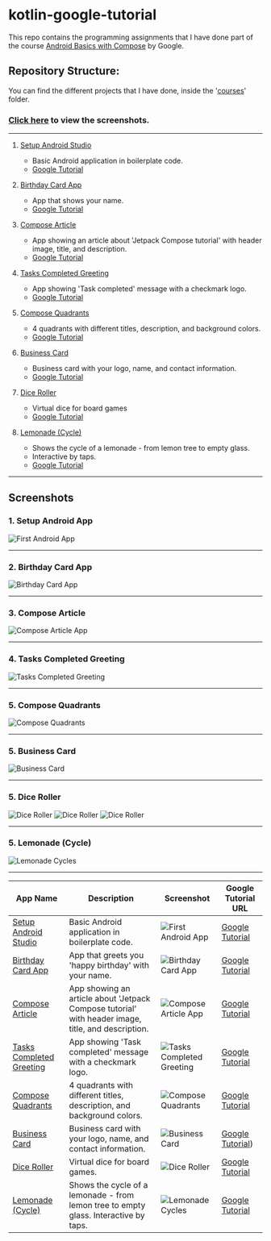 # kotlin-google-tutorial
This repo contains the programming assignments that I have done part of the course [Android Basics with Compose](https://developer.android.com/courses/android-basics-compose/course) by Google. 

## Repository Structure:
You can find the different projects that I have done, inside the '[courses](courses)' folder. 

### [Click here](#screenshots) to view the screenshots.
<hr />

1. [Setup Android Studio](courses/1-setup_android_studio)
   - Basic Android application in boilerplate code. 
   - [Google Tutorial ](https://developer.android.com/codelabs/basic-android-kotlin-compose-emulator?continue=https%3A%2F%2Fdeveloper.android.com%2Fcourses%2Fpathways%2Fandroid-basics-compose-unit-1-pathway-2%23codelab-https%3A%2F%2Fdeveloper.android.com%2Fcodelabs%2Fbasic-android-kotlin-compose-emulator#2)


2. [Birthday Card App](courses/2-build_a_basic_layout/1-birthday_card) 
   - App that shows your name. 
   - [Google Tutorial](https://developer.android.com/codelabs/basic-android-kotlin-compose-text-composables?continue=https%3A%2F%2Fdeveloper.android.com%2Fcourses%2Fpathways%2Fandroid-basics-compose-unit-1-pathway-3%23codelab-https%3A%2F%2Fdeveloper.android.com%2Fcodelabs%2Fbasic-android-kotlin-compose-text-composables#8)
   
      
3. [Compose Article](courses/2-build_a_basic_layout/2-compose_preview)
   - App showing an article about 'Jetpack Compose tutorial' with header image, title, and description.
   - [Google Tutorial](https://developer.android.com/codelabs/basic-android-kotlin-compose-composables-practice-problems?continue=https%3A%2F%2Fdeveloper.android.com%2Fcourses%2Fpathways%2Fandroid-basics-compose-unit-1-pathway-3%23codelab-https%3A%2F%2Fdeveloper.android.com%2Fcodelabs%2Fbasic-android-kotlin-compose-composables-practice-problems#1)


4. [Tasks Completed Greeting](courses/2-build_a_basic_layout/3-task_manager)
   - App showing 'Task completed' message with a checkmark logo. 
   - [Google Tutorial](https://developer.android.com/codelabs/basic-android-kotlin-compose-composables-practice-problems?continue=https%3A%2F%2Fdeveloper.android.com%2Fcourses%2Fpathways%2Fandroid-basics-compose-unit-1-pathway-3%23codelab-https%3A%2F%2Fdeveloper.android.com%2Fcodelabs%2Fbasic-android-kotlin-compose-composables-practice-problems#2)

   
5. [Compose Quadrants](courses/2-build_a_basic_layout/4-compose_quadrant)
   - 4 quadrants with different titles, description, and background colors. 
   - [Google Tutorial](https://developer.android.com/codelabs/basic-android-kotlin-compose-business-card?continue=https%3A%2F%2Fdeveloper.android.com%2Fcourses%2Fpathways%2Fandroid-basics-compose-unit-1-pathway-3%23codelab-https%3A%2F%2Fdeveloper.android.com%2Fcodelabs%2Fbasic-android-kotlin-compose-business-card#0)
      

6. [Business Card](courses/2-build_a_basic_layout/5-business_card)
   - Business card with your logo, name, and contact information.
   - [Google Tutorial](https://developer.android.com/codelabs/basic-android-kotlin-compose-business-card?continue=https%3A%2F%2Fdeveloper.android.com%2Fcourses%2Fpathways%2Fandroid-basics-compose-unit-1-pathway-3%23codelab-https%3A%2F%2Fdeveloper.android.com%2Fcodelabs%2Fbasic-android-kotlin-compose-business-card#0)
   

7. [Dice Roller](courses/4-add_a_button_to_an_app/1-dice_roller)
   - Virtual dice for board games
   - [Google Tutorial](https://developer.android.com/codelabs/basic-android-kotlin-compose-build-a-dice-roller-app?continue=https%3A%2F%2Fdeveloper.android.com%2Fcourses%2Fpathways%2Fandroid-basics-compose-unit-2-pathway-2%23codelab-https%3A%2F%2Fdeveloper.android.com%2Fcodelabs%2Fbasic-android-kotlin-compose-build-a-dice-roller-app#0)


8. [Lemonade (Cycle)](courses/4-add_a_button_to_an_app/2-lemonade)
   - Shows the cycle of a lemonade - from lemon tree to empty glass. 
   - Interactive by taps. 
   - [Google Tutorial](https://developer.android.com/codelabs/basic-android-kotlin-compose-button-click-practice-problem?continue=https%3A%2F%2Fdeveloper.android.com%2Fcourses%2Fpathways%2Fandroid-basics-compose-unit-2-pathway-2%23codelab-https%3A%2F%2Fdeveloper.android.com%2Fcodelabs%2Fbasic-android-kotlin-compose-button-click-practice-problem#1)

<hr />

## Screenshots

### 1. Setup Android App
![First Android App](resources/images/1_1-setup_android_studio.png)
<hr />

### 2. Birthday Card App
![Birthday Card App](resources/images/2_1-Happy_birthday_greeting_card.png)
<hr />

### 3. Compose Article
![Compose Article App](resources/images/2_2-Compose_preview-Jetpack_Compose.png)
<hr />

### 4. Tasks Completed Greeting
![Tasks Completed Greeting](resources/images/2_3-Tasks_Completed.png)
<hr />

### 5. Compose Quadrants
![Compose Quadrants](resources/images/2_4-Compose_quadrants.png)
<hr />

### 5. Business Card
![Business Card](resources/images/2_5-Business_Card.png)
<hr />

### 5. Dice Roller
![Dice Roller](resources/images/add_button_to_an_app/dice_roller/4-combined.png)
![Dice Roller](resources/images/add_button_to_an_app/dice_roller/2-rolled-four.png)
![Dice Roller](resources/images/add_button_to_an_app/dice_roller/3-rolled-six.png)
<hr />

### 5. Lemonade (Cycle)
![Lemonade Cycles](resources/images/add_button_to_an_app/lemonade/5-combined.png)
<hr />

| App Name                                                                  | Description                                                                                     | Screenshot                                                                       | Google Tutorial URL |
|---------------------------------------------------------------------------|-------------------------------------------------------------------------------------------------|----------------------------------------------------------------------------------|--------------------|
| [Setup Android Studio](courses/1-setup_android_studio)                    | Basic Android application in boilerplate code.                                                  | ![First Android App](resources/images/1_1-setup_android_studio.png)              | [Google Tutorial ](https://developer.android.com/codelabs/basic-android-kotlin-compose-emulator?continue=https%3A%2F%2Fdeveloper.android.com%2Fcourses%2Fpathways%2Fandroid-basics-compose-unit-1-pathway-2%23codelab-https%3A%2F%2Fdeveloper.android.com%2Fcodelabs%2Fbasic-android-kotlin-compose-emulator#2)|
| [Birthday Card App](courses/2-build_a_basic_layout/1-birthday_card)       | App that greets you 'happy birthday' with your name.                                            | ![Birthday Card App](resources/images/2_1-Happy_birthday_greeting_card.png)      | [Google Tutorial](https://developer.android.com/codelabs/basic-android-kotlin-compose-text-composables?continue=https%3A%2F%2Fdeveloper.android.com%2Fcourses%2Fpathways%2Fandroid-basics-compose-unit-1-pathway-3%23codelab-https%3A%2F%2Fdeveloper.android.com%2Fcodelabs%2Fbasic-android-kotlin-compose-text-composables#8)|
| [Compose Article](courses/2-build_a_basic_layout/2-compose_preview)       | App showing an article about 'Jetpack Compose tutorial' with header image, title, and description. | ![Compose Article App](resources/images/2_2-Compose_preview-Jetpack_Compose.png) | [Google Tutorial](https://developer.android.com/codelabs/basic-android-kotlin-compose-composables-practice-problems?continue=https%3A%2F%2Fdeveloper.android.com%2Fcourses%2Fpathways%2Fandroid-basics-compose-unit-1-pathway-3%23codelab-https%3A%2F%2Fdeveloper.android.com%2Fcodelabs%2Fbasic-android-kotlin-compose-composables-practice-problems#1) |
| [Tasks Completed Greeting](courses/2-build_a_basic_layout/3-task_manager) | App showing 'Task completed' message with a checkmark logo.                                     | ![Tasks Completed Greeting](resources/images/2_3-Tasks_Completed.png)            | [Google Tutorial](https://developer.android.com/codelabs/basic-android-kotlin-compose-composables-practice-problems?continue=https%3A%2F%2Fdeveloper.android.com%2Fcourses%2Fpathways%2Fandroid-basics-compose-unit-1-pathway-3%23codelab-https%3A%2F%2Fdeveloper.android.com%2Fcodelabs%2Fbasic-android-kotlin-compose-composables-practice-problems#2) |
| [Compose Quadrants](courses/2-build_a_basic_layout/4-compose_quadrant)    | 4 quadrants with different titles, description, and background colors.                          | ![Compose Quadrants](resources/images/2_4-Compose_quadrants.png)                 | [Google Tutorial](https://developer.android.com/codelabs/basic-android-kotlin-compose-business-card?continue=https%3A%2F%2Fdeveloper.android.com%2Fcourses%2Fpathways%2Fandroid-basics-compose-unit-1-pathway-3%23codelab-https%3A%2F%2Fdeveloper.android.com%2Fcodelabs%2Fbasic-android-kotlin-compose-business-card#0) |
| [Business Card](courses/2-build_a_basic_layout/5-business_card)  | Business card with your logo, name, and contact information.                                    | ![Business Card](resources/images/2_5-Business_Card.png)                         | [Google Tutorial](https://developer.android.com/codelabs/basic-android-kotlin-compose-business-card?continue=https%3A%2F%2Fdeveloper.android.com%2Fcourses%2Fpathways%2Fandroid-basics-compose-unit-1-pathway-3%23codelab-https%3A%2F%2Fdeveloper.android.com%2Fcodelabs%2Fbasic-android-kotlin-compose-business-card#0)) |
| [Dice Roller](courses/4-add_a_button_to_an_app/1-dice_roller)  | Virtual dice for board games.                                                                   | ![Dice Roller](resources/images/add_button_to_an_app/dice_roller/4-combined.png)                                          | [Google Tutorial](https://developer.android.com/codelabs/basic-android-kotlin-compose-build-a-dice-roller-app?continue=https%3A%2F%2Fdeveloper.android.com%2Fcourses%2Fpathways%2Fandroid-basics-compose-unit-2-pathway-2%23codelab-https%3A%2F%2Fdeveloper.android.com%2Fcodelabs%2Fbasic-android-kotlin-compose-build-a-dice-roller-app#0) |
| [Lemonade (Cycle)](courses/4-add_a_button_to_an_app/2-lemonade)  | Shows the cycle of a lemonade - from lemon tree to empty glass. Interactive by taps.           | ![Lemonade Cycles](resources/images/add_button_to_an_app/lemonade/5-combined.png)                     | [Google Tutorial](https://developer.android.com/codelabs/basic-android-kotlin-compose-button-click-practice-problem?continue=https%3A%2F%2Fdeveloper.android.com%2Fcourses%2Fpathways%2Fandroid-basics-compose-unit-2-pathway-2%23codelab-https%3A%2F%2Fdeveloper.android.com%2Fcodelabs%2Fbasic-android-kotlin-compose-button-click-practice-problem#1) |